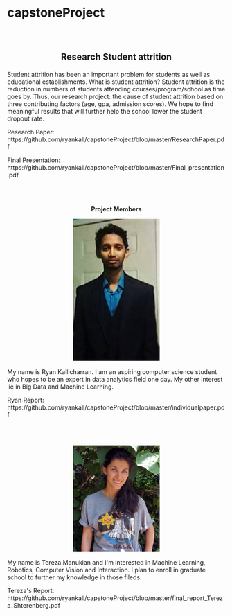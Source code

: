 <h1> capstoneProject</h1>
<br></br>
<p align ="center"  style="font-size:20px"><b>Research Student attrition</b></p>
<p align="left">
    Student attrition has been an important problem for students as well as educational establishments. What is student attrition? Student attrition is the reduction in numbers of students attending courses/program/school as time goes by. Thus, our research project: the cause of student attrition based on three contributing factors (age, gpa, admission scores). We hope to find meaningful results that will further help the school lower the student dropout rate.
    
    
</p>
<p align = "left">
Research Paper: https://github.com/ryankall/capstoneProject/blob/master/ResearchPaper.pdf
</p>
<p align = "left">
Final Presentation: https://github.com/ryankall/capstoneProject/blob/master/Final_presentation.pdf
</p>

<br></br>
<p align = "center"><b>Project Members</b> </p>

<p align="center">
    <img src="https://github.com/ryankall/capstoneProject/blob/master/file_thumb.jpg" width="200"/>
</p>

<p>
    My name is Ryan Kallicharran. I am an aspiring 
    computer science student who hopes to be an 
    expert in data analytics field one day. My other 
    interest lie in Big Data and Machine Learning. 
</p>
<p aligh = "left">
Ryan Report: https://github.com/ryankall/capstoneProject/blob/master/individualpaper.pdf
</p>
<br></br>
<p align="center">
    <img src="https://github.com/ryankall/capstoneProject/blob/master/13517396_10208688713008784_1369964135096604961_o.jpg" width="200/">
</p>

<p>
My name is Tereza Manukian and I'm interested in Machine Learning,
Robotics, Computer Vision and Interaction. 
I plan to enroll in graduate school 
to further my knowledge in those fileds.   
</p>
<p aligh = "left">
Tereza's Report: https://github.com/ryankall/capstoneProject/blob/master/final_report_Tereza_Shterenberg.pdf
</p>
